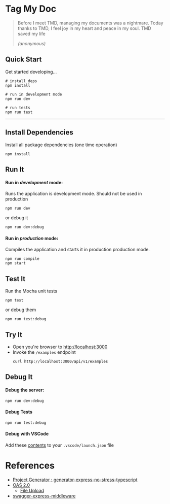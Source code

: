 # Tag My Doc

> Before I meet TMD, managing my documents was a nightmare. Today thanks to TMD, I feel joy in my heart and peace in my soul. TMD saved my life
> 
> *(anonymous)*

## Quick Start

Get started developing...

```shell
# install deps
npm install

# run in development mode
npm run dev

# run tests
npm run test
```

---

## Install Dependencies

Install all package dependencies (one time operation)

```shell
npm install
```

## Run It
#### Run in *development* mode:
Runs the application is development mode. Should not be used in production

```shell
npm run dev
```

or debug it

```shell
npm run dev:debug
```

#### Run in *production* mode:

Compiles the application and starts it in production production mode.

```shell
npm run compile
npm start
```

## Test It

Run the Mocha unit tests

```shell
npm test
```

or debug them

```shell
npm run test:debug
```

## Try It
* Open you're browser to [http://localhost:3000](http://localhost:3000)
* Invoke the `/examples` endpoint 
  ```shell
  curl http://localhost:3000/api/v1/examples
  ```


## Debug It

#### Debug the server:

```
npm run dev:debug
```

#### Debug Tests

```
npm run test:debug
```

#### Debug with VSCode

Add these [contents](https://github.com/cdimascio/generator-express-no-stress/blob/next/assets/.vscode/launch.json) to your `.vscode/launch.json` file

# References

- [Project Generator : generator-express-no-stress-typescript](https://github.com/cdimascio/generator-express-no-stress-typescript)
- [OAS 2.0](https://swagger.io/specification/v2/)
  - [File Upload](https://swagger.io/docs/specification/2-0/file-upload/)
- [swagger-express-middleware](https://www.npmjs.com/package/swagger-express-middleware/v/2.0.0)
